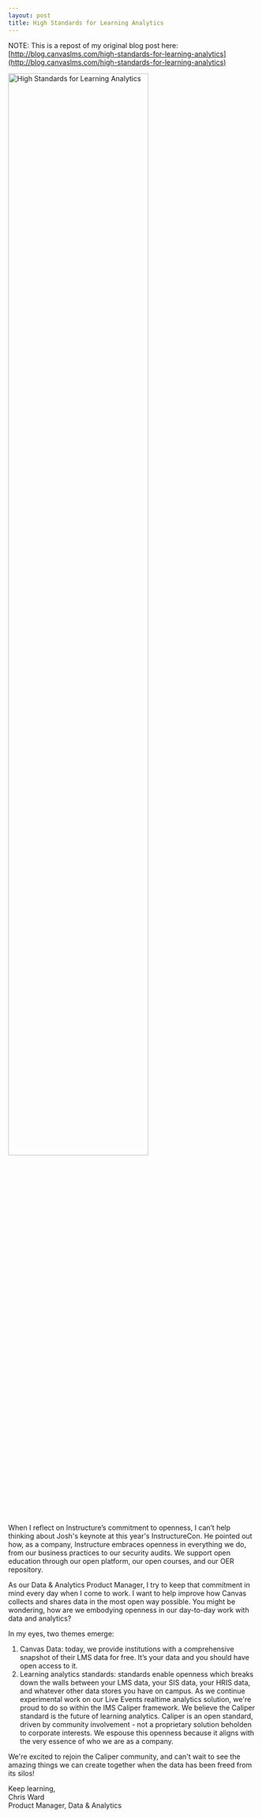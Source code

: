 ```yaml
---
layout: post
title: High Standards for Learning Analytics
---
```


NOTE: This is a repost of my original blog post here: [http://blog.canvaslms.com/high-standards-for-learning-analytics](http://blog.canvaslms.com/high-standards-for-learning-analytics)

<img src="https://blog.canvaslms.com/sites/blog.canvaslms/files/learn-1.jpg" title="High Standards for Learning Analytics" width="75%"/>

When I reflect on Instructure’s commitment to openness, I can’t help thinking about Josh's keynote at this year's InstructureCon. He pointed out how, as a company, Instructure embraces openness in everything we do, from our business practices to our security audits. We support open education through our open platform, our open courses, and our OER repository.

As our Data & Analytics Product Manager, I try to keep that commitment in mind every day when I come to work. I want to help improve how Canvas collects and shares data in the most open way possible. You might be wondering, how are we embodying openness in our day-to-day work with data and analytics?

In my eyes, two themes emerge:

1. Canvas Data: today, we provide institutions with a comprehensive snapshot of their LMS data for free. It’s your data and you should have open access to it.
2. Learning analytics standards: standards enable openness which breaks down the walls between your LMS data, your SIS data, your HRIS data, and whatever other data stores you have on campus.
As we continue experimental work on our Live Events realtime analytics solution, we're proud to do so within the IMS Caliper framework. We believe the Caliper standard is the future of learning analytics. Caliper is an open standard, driven by community involvement - not a proprietary solution beholden to corporate interests. We espouse this openness because it aligns with the very essence of who we are as a company.

We're excited to rejoin the Caliper community, and can't wait to see the amazing things we can create together when the data has been freed from its silos!

 

Keep learning,<br />
Chris Ward<br />
Product Manager, Data & Analytics